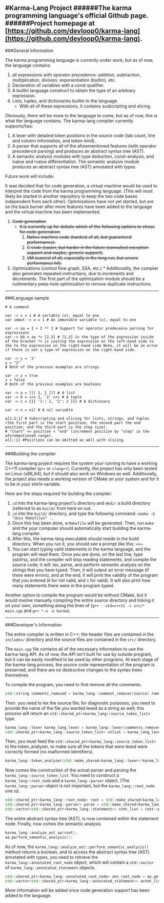 #Karma-Lang Project
######The karma programming language's official Github page.
######Project homepage at [https://github.com/devloop0/karma-lang](https://github.com/devloop0/karma-lang).
----
###General Information

The karma programming language is currently under work, but as of now, the language contains:

 1. all expressions with operator precedence: addition, subtraction, multiplication, division, exponentiation (builtin), etc.
 2. Declaration of variables with a const qualifier.
 3. A builtin language construct to obtain the type of an arbitrary expression.
 4. Lists, tuples, and dictionaries builtin to the language.
 	* With all of these expressions, it contains susbcripting and slicing.
 
Obviously, there will be more to the language to come, but as of now, this is what the language contains. The karma-lang compiler currently supports/has:

 1. A lexer with detailed token positions in the source code (tab count, line and column information, and token-kind).
 2. A parser that supports all of the aforementioned features (with operator precedence parsing) and produces an abstract syntax tree (AST).
 3. A semantic analysis modules with type deduction, const-analysis, and lvalue and rvalue differentiation. The semantic analysis module produces an abstract syntax tree (AST) annotated with types.
 
Future work will include:

It was decided that for code generation, a virtual machine would be used to interpret the code from the karma programming language. (This will most likely be started in another repository to keep the two code bases independent from each other). Optimizations have not yet started, but are on the back burner after more features have been added to the language and the virtual machine has been implemented.

 1. ~~Code generation~~
 	* ~~It is currently up for debate which of the following options to chose for code generation:~~
    	1. ~~Native machine code (hardest of all, but guaranteed performance).~~
        2. ~~C code (easier, but harder in the future (convulted exception support and maybe, generic support).~~
        3. ~~VM (easiest of all, especially in the long run, but severe performance hit).~~ 
 2. Optimizations (control flow graph, SSA, etc.)
    	* Additionallly, the compiler also generates repeated instructions, due to increments and decrements. The first part of the optimization module should be a rudimentary peep-hole optimization to remove duplicate instructions.

---
###Language sample

```
# A comment

var -> x = 1 # A variable (x), equal to one
var immut -> x = 1 # An immutable variable (x), equal to one

var -> aa = 1 + 2 ** 2 # Support for operator predecence parsing for expressions
var -> bb = aa *> [2.3] # [2.3] is the type of the expression inside of the bracket *> is casting the expression on the left-hand side to the to the expression on the right-hand side Note, it will be an error if there is not a type-of expression on the right-hand side.

var -> y = '2' 
y = "2"
# Both of the previous examples are strings

var -> z = true
z = false
# Both of the previous examples are booleans

var -> a = [[[ 1, 2 ]]] # A list
var -> b = <<< 1, '2' >>> # A tuple
var -> c = {{{ '1': 1, '2': 2 }}} # A dictionary

var -> n = nil # A nil variable

a[1:2:1] # Subscripting and slicing for lists, strings, and tuples (the first part is the start position, the second part the end position, and the third part is the step size). 
# "start" <= position < "end" (increment position by "step" in the aforementioned range).
a[1::1] #Positions can be omitted as well with slicing.
```
---
###Building the compiler

The karma-lang project requires the system your running to have a working C++11 compiler (`g++` or `clang++`). Currently, the project has only been tested on Linux (x86_64), but it should also work on Windows as well. Additionally, the project also needs a working version of CMake on your system and for it to be in your `$PATH` variable.

Here are the steps required for building the compiler:

 1. `cd` into the karma-lang project's directory and `mkdir` a build directory (referred to as `build/` from here on out.
 2. `cd` into the `build/` directory, and type the following command:
 	`cmake -G "Unix Makefiles" ..`
 3. Once this has been done, a `Makefile` will be generated. Then, run `make` and the your computer should automatically start building the karma-lang compiler.
 4. After this, the karma-lang executable should reside in the build directory. When you run it, you should see a prompt like this: `>>>`.
 5. You can start typing valid statements in the karma language, and the program will read them. Once you are done, on the last line, type `$$EOF$$`, and the compiler will stop reading statements, and compile the source code; it will: lex, parse, and perform semantic analysis on the strings that you have typed. Then, it will output an error message (if there were errors), and at the end, it will print the validity of the program that you entered (`0` for not valid, and `1` for valid). It will also print how many statements there were in the program typed.

Another option to compile the program would be without CMake, but it would involve manually compiling the entire source directory and linking it on your own, something along the lines of (`g++ --std=c++11 -c src/* main.cpp` and `g++ *.o -o karma`).

---
###Developer's Information

The entire compiler is written in C++; the header files are contained in the `includes/` directory and the source files are contained in the `src/` directory.

The `main.cpp` file contains all of the necessary information to use the karma-lang API. As of now, the API isn't built for use by outside program, but it can be easily modified to be used by other programs. At each stage of the karma-lang process, the source code representation of the program is preserved, and there are no destructive changes to the syntax trees themselves.

To compile the program, you need to first remove all the comments.
```c++
std::string comments_removed = karma_lang::comment_remover(source).remove_comments();
```

Then. you need to lex the source file; for diagnostic purposes, you need to provide the name of the file you wanted lexed as a string as well; this process will return an `std::shared_ptr<karma_lang::source_token_list>` type.
```c++
karma_lang::lexer karma_lang_lexer = karma_lang::lexer(comments_removed, file_name);
std::shared_ptr<karma_lang::source_token_list> stlist = karma_lang_lexer.lex(); // a temporary one is provided in the main.cpp file 
```

Then, you must feed the `std::shared_ptr<karma_lang::source_token_list>` to the token_analyzer, to make sure all the tokens that were lexed were correctly formed (no malformed identifiers).
```c++
karma_lang::token_analyzer(std::make_shared<karma_lang::lexer>(karma_lang_lexer)).analyze_source_token_list();
```

Now comes the construction of the actual parser and parsing the `karma_lang::source_token_list`. You need to construct a `karma_lang::root_node` and a `karma_lang::parser` object. (The `karma_lang::parser` object is not important, but the `karma_lang::root_node` one is).
```c++
std::shared_ptr<karma_lang::root_node> root = std::make_shared<karma_lang::root_node>(std::make_shared<karma_lang::lexer>(karma_lang_lexer), std::make_shared<karma_lang::diagnostics_reporter>(karma_lang_lexer.get_source_token_list()));
std::shared_ptr<karma_lang::parser> parse = std::make_shared<karma_lang::parser>(root);
std::vector<std::shared_ptr<karma_lang::statement>> stmt_list = root->parse_program(parse);
```

The entire abstract syntax tree (AST), is now contained within the statement node. Finally, now comes the semantic analysis.
```c++
karma_lang::analyze_ast aa(root);
aa.perform_semantic_analysis();
```

As of now, the `karma_lang::analyze_ast::perform_semantic_analysis()` method returns a boolean, and to access the abstract syntax tree (AST) annotated with types, you need to retrieve the `karma_lang::annotated_root_node` object, which will contain a `std::vector` of `karma_lang::annotated_statement` objects.
```c++
std::shared_ptr<karma_lang::annotated_root_node> ann_root_node = aa.get_annotated_root_node();
std::vector<std::shared_ptr<karma_lang::annotated_statement>> astmt_list = ann_root_node->get_annotated_statement_list();
```

More information will be added once code generation support has been added to the language.
